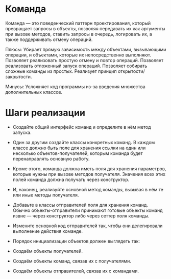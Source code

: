 # Команда

Команда — это поведенческий паттерн проектирования, который превращает запросы в объекты, позволяя передавать их как аргументы при вызове методов, ставить запросы в очередь, логировать их, а также поддерживать отмену операций.

Плюсы:
 Убирает прямую зависимость между объектами, вызывающими операции, и объектами, которые их непосредственно выполняют.
 Позволяет реализовать простую отмену и повтор операций.
 Позволяет реализовать отложенный запуск операций.
 Позволяет собирать сложные команды из простых.
 Реализует принцип открытости/закрытости.

Минусы:
 Усложняет код программы из-за введения множества дополнительных классов.
 
# Шаги реализации
- Создайте общий интерфейс команд и определите в нём метод запуска.

- Один за другим создайте классы конкретных команд. В каждом классе должно быть поле для хранения ссылки на один или несколько объектов-получателей, которым команда будет перенаправлять основную работу.

- Кроме этого, команда должна иметь поля для хранения параметров, которые нужны при вызове методов получателя. Значения всех этих полей команда должна получать через конструктор.

- И, наконец, реализуйте основной метод команды, вызывая в нём те или иные методы получателя.

- Добавьте в классы отправителей поля для хранения команд. Обычно объекты-отправители принимают готовые объекты команд извне — через конструктор либо через сеттер поля команды.

- Измените основной код отправителей так, чтобы они делегировали выполнение действия команде.

- Порядок инициализации объектов должен выглядеть так:
 - Создаём объекты получателей.
 - Создаём объекты команд, связав их с получателями.
 - Создаём объекты отправителей, связав их с командами.